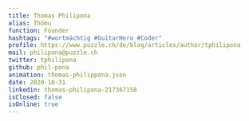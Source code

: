 ```yaml
---
title: Thomas Philipona
alias: Thömu
function: Founder
hashtags: "#wortmächtig #GuitarHero #Coder"
profile: https://www.puzzle.ch/de/blog/articles/author/tphilipona
mail: philipona@puzzle.ch
twitter: tphilipona
github: phil-pona
animation: thomas-philippona.json
date: 2020-10-31
linkedin: thomas-philipona-217367158
isClosed: false
isOnline: true
---
```

